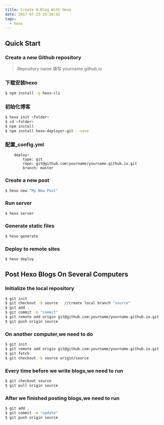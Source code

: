 ```yaml
---
title: Create A Blog With Hexo
date: 2017-07-23 15:36:52
tags:
  - hexo
---
```

## Quick Start

### Create a new Github repository
>Repository name 填写 yourname.github.io

<!--more-->
### 下载安装hexo
``` bash
$ npm install -g hexo-cli
```

### 初始化博客
``` bash
$ hexo init <folder>
$ cd <folder>
$ npm install
$ npm install hexo-deployer-git --save
```

### 配置_config.yml
```
    deploy:
        type: git
        repo: git@github.com:yourname/yourname.github.io.git
        branch: master
```

### Create a new post

``` bash
$ hexo new "My New Post"
```

### Run server

``` bash
$ hexo server
```

### Generate static files

``` bash
$ hexo generate
```

### Deploy to remote sites

``` bash
$ hexo deploy
```


## Post Hexo Blogs On Several Computers

### Initialize the local repository
``` bash
$ git init
$ git checkout -b source   //create local branch "source"
$ git add .
$ git commit -m "commit"
$ git remote add origin git@github.com:yourname/yourname.github.io.git
$ git push origin source
```

### On another computer,we need to do
``` bash
$ git init
$ git remote add origin git@github.com:yourname/yourname.github.io.git
$ git fetch
$ git checkout -b source origin/source
```

### Every time before we write blogs,we need to run
``` bash
$ git checkout source
$ git pull origin source
```

### After we finished posting blogs,we need to run
``` bash
$ git add .
$ git commit -m "update"
$ git push origin source
```
